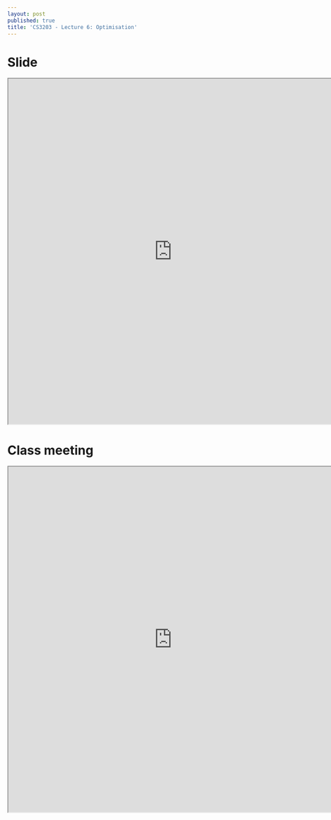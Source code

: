 ```yaml
---
layout: post
published: true
title: 'CS3203 - Lecture 6: Optimisation'
---
```

# Slide
<iframe src="https://drive.google.com/file/d/1dxJjs0TOB22_0VQSd_3IuS-yPEMqe7Mt/preview" width="740" height="780"></iframe>

# Class meeting
<iframe src="https://drive.google.com/file/d/1kuVa8JCXCtPdn2sgYZAmKiap713Ld3Di/preview" width="740" height="780"></iframe>

